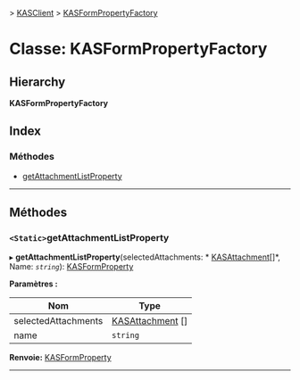 [](../README.md) > [KASClient](../modules/kasclient.md) > [KASFormPropertyFactory](../classes/kasclient.kasformpropertyfactory.md)

# <a name="class-kasformpropertyfactory"></a>Classe: KASFormPropertyFactory

## <a name="hierarchy"></a>Hierarchy

**KASFormPropertyFactory**

## <a name="index"></a>Index

### <a name="methods"></a>Méthodes

* [getAttachmentListProperty](kasclient.kasformpropertyfactory.md#getattachmentlistproperty)

---

## <a name="methods"></a>Méthodes

<a id="getattachmentlistproperty"></a>

### <a name="static-getattachmentlistproperty"></a>`<Static>`getAttachmentListProperty

▸ **getAttachmentListProperty**(selectedAttachments: * [KASAttachment](kasclient.kasattachment.md)[]*, Name: *`string`*): [KASFormProperty](kasclient.kasformproperty.md)

**Paramètres :**

| Nom | Type |
| ------ | ------ |
| selectedAttachments | [KASAttachment](kasclient.kasattachment.md) [] |
| name | `string` |

**Renvoie:** [KASFormProperty](kasclient.kasformproperty.md)

___

